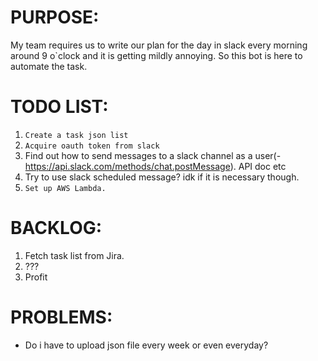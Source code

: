 # PURPOSE:
My team requires us to write our plan for the day in slack  every morning around 9 o`clock and it is getting mildly annoying. So this bot is here to automate the task.


# TODO LIST: 

1. `Create a task json list`
2. `Acquire oauth token from slack`
3. Find out how to send messages to a slack channel as a user(- https://api.slack.com/methods/chat.postMessage). API doc etc 
4. Try to use slack scheduled message? idk if it is necessary though. 
5. `Set up AWS Lambda.`

# BACKLOG:

1. Fetch task list from Jira.
2. ???
3. Profit

# PROBLEMS:
- Do i have to upload json file every week or even everyday?